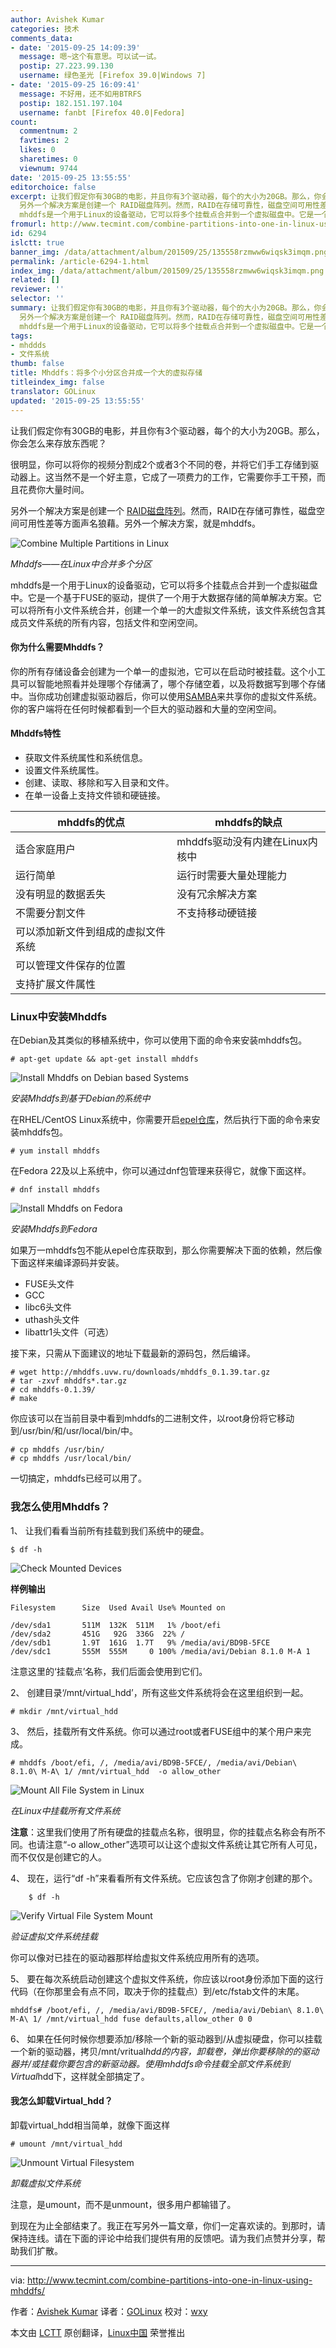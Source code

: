 ```yaml
---
author: Avishek Kumar
categories: 技术
comments_data:
- date: '2015-09-25 14:09:39'
  message: 嗯~这个有意思。可以试一试。
  postip: 27.223.99.130
  username: 绿色圣光 [Firefox 39.0|Windows 7]
- date: '2015-09-25 16:09:41'
  message: 不好用，还不如用BTRFS
  postip: 182.151.197.104
  username: fanbt [Firefox 40.0|Fedora]
count:
  commentnum: 2
  favtimes: 2
  likes: 0
  sharetimes: 0
  viewnum: 9744
date: '2015-09-25 13:55:55'
editorchoice: false
excerpt: 让我们假定你有30GB的电影，并且你有3个驱动器，每个的大小为20GB。那么，你会怎么来存放东西呢？ 很明显，你可以将你的视频分割成2个或者3个不同的卷，并将它们手工存储到驱动器上。这当然不是一个好主意，它成了一项费力的工作，它需要你手工干预，而且花费你大量时间。
  另外一个解决方案是创建一个 RAID磁盘阵列。然而，RAID在存储可靠性，磁盘空间可用性差等方面声名狼藉。另外一个解决方案，就是mhddfs。  Mhddfs在Linux中合并多个分区
  mhddfs是一个用于Linux的设备驱动，它可以将多个挂载点合并到一个虚拟磁盘中。它是一个基于FUSE
fromurl: http://www.tecmint.com/combine-partitions-into-one-in-linux-using-mhddfs
id: 6294
islctt: true
banner_img: /data/attachment/album/201509/25/135558rzmww6wiqsk3imqm.png
permalink: /article-6294-1.html
index_img: /data/attachment/album/201509/25/135558rzmww6wiqsk3imqm.png.thumb.jpg
related: []
reviewer: ''
selector: ''
summary: 让我们假定你有30GB的电影，并且你有3个驱动器，每个的大小为20GB。那么，你会怎么来存放东西呢？ 很明显，你可以将你的视频分割成2个或者3个不同的卷，并将它们手工存储到驱动器上。这当然不是一个好主意，它成了一项费力的工作，它需要你手工干预，而且花费你大量时间。
  另外一个解决方案是创建一个 RAID磁盘阵列。然而，RAID在存储可靠性，磁盘空间可用性差等方面声名狼藉。另外一个解决方案，就是mhddfs。  Mhddfs在Linux中合并多个分区
  mhddfs是一个用于Linux的设备驱动，它可以将多个挂载点合并到一个虚拟磁盘中。它是一个基于FUSE
tags:
- mhddds
- 文件系统
thumb: false
title: Mhddfs：将多个小分区合并成一个大的虚拟存储
titleindex_img: false
translator: GOLinux
updated: '2015-09-25 13:55:55'
---
```


让我们假定你有30GB的电影，并且你有3个驱动器，每个的大小为20GB。那么，你会怎么来存放东西呢？


很明显，你可以将你的视频分割成2个或者3个不同的卷，并将它们手工存储到驱动器上。这当然不是一个好主意，它成了一项费力的工作，它需要你手工干预，而且花费你大量时间。


另外一个解决方案是创建一个 [RAID磁盘阵列](http://www.tecmint.com/understanding-raid-setup-in-linux/)。然而，RAID在存储可靠性，磁盘空间可用性差等方面声名狼藉。另外一个解决方案，就是mhddfs。


![Combine Multiple Partitions in Linux](/data/attachment/album/201509/25/135558rzmww6wiqsk3imqm.png)


*Mhddfs——在Linux中合并多个分区*


mhddfs是一个用于Linux的设备驱动，它可以将多个挂载点合并到一个虚拟磁盘中。它是一个基于FUSE的驱动，提供了一个用于大数据存储的简单解决方案。它可以将所有小文件系统合并，创建一个单一的大虚拟文件系统，该文件系统包含其成员文件系统的所有内容，包括文件和空闲空间。


#### 你为什么需要Mhddfs？


你的所有存储设备会创建为一个单一的虚拟池，它可以在启动时被挂载。这个小工具可以智能地照看并处理哪个存储满了，哪个存储空着，以及将数据写到哪个存储中。当你成功创建虚拟驱动器后，你可以使用[SAMBA](http://www.tecmint.com/mount-filesystem-in-linux/)来共享你的虚拟文件系统。你的客户端将在任何时候都看到一个巨大的驱动器和大量的空闲空间。


#### Mhddfs特性


* 获取文件系统属性和系统信息。
* 设置文件系统属性。
* 创建、读取、移除和写入目录和文件。
* 在单一设备上支持文件锁和硬链接。




| mhddfs的优点 | mhddfs的缺点 |
| --- | --- |
| 适合家庭用户 | mhddfs驱动没有内建在Linux内核中 |
| 运行简单 | 运行时需要大量处理能力 |
| 没有明显的数据丢失 | 没有冗余解决方案 |
| 不需要分割文件 | 不支持移动硬链接 |
| 可以添加新文件到组成的虚拟文件系统 |  |
| 可以管理文件保存的位置 |  |
| 支持扩展文件属性 |  |


### Linux中安装Mhddfs


在Debian及其类似的移植系统中，你可以使用下面的命令来安装mhddfs包。



```
# apt-get update && apt-get install mhddfs

```

![Install Mhddfs on Debian based Systems](/data/attachment/album/201509/25/135559sesffzf5y5ff6618.png)


*安装Mhddfs到基于Debian的系统中*


在RHEL/CentOS Linux系统中，你需要开启[epel仓库](/article-2324-1.html)，然后执行下面的命令来安装mhddfs包。



```
# yum install mhddfs

```

在Fedora 22及以上系统中，你可以通过dnf包管理来获得它，就像下面这样。



```
# dnf install mhddfs

```

![Install Mhddfs on Fedora](/data/attachment/album/201509/25/135600dpzls8aks194snzt.png)


*安装Mhddfs到Fedora*


如果万一mhddfs包不能从epel仓库获取到，那么你需要解决下面的依赖，然后像下面这样来编译源码并安装。


* FUSE头文件
* GCC
* libc6头文件
* uthash头文件
* libattr1头文件（可选）


接下来，只需从下面建议的地址下载最新的源码包，然后编译。



```
# wget http://mhddfs.uvw.ru/downloads/mhddfs_0.1.39.tar.gz
# tar -zxvf mhddfs*.tar.gz
# cd mhddfs-0.1.39/
# make

```

你应该可以在当前目录中看到mhddfs的二进制文件，以root身份将它移动到/usr/bin/和/usr/local/bin/中。



```
# cp mhddfs /usr/bin/ 
# cp mhddfs /usr/local/bin/

```

一切搞定，mhddfs已经可以用了。


### 我怎么使用Mhddfs？


1、 让我们看看当前所有挂载到我们系统中的硬盘。



```
$ df -h

```

![Check Mounted Devices](/data/attachment/album/201509/25/135601beoezeehuaeuhuoc.gif)


**样例输出**



```
Filesystem      Size  Used Avail Use% Mounted on

/dev/sda1       511M  132K  511M   1% /boot/efi
/dev/sda2       451G   92G  336G  22% /
/dev/sdb1       1.9T  161G  1.7T   9% /media/avi/BD9B-5FCE
/dev/sdc1       555M  555M     0 100% /media/avi/Debian 8.1.0 M-A 1

```

注意这里的‘挂载点’名称，我们后面会使用到它们。


2、 创建目录‘/mnt/virtual\_hdd’，所有这些文件系统将会在这里组织到一起。



```
# mkdir /mnt/virtual_hdd

```

3、 然后，挂载所有文件系统。你可以通过root或者FUSE组中的某个用户来完成。



```
# mhddfs /boot/efi, /, /media/avi/BD9B-5FCE/, /media/avi/Debian\ 8.1.0\ M-A\ 1/ /mnt/virtual_hdd  -o allow_other

```

![Mount All File System in Linux](/data/attachment/album/201509/25/135601qzsw0gfogd01hdoy.png)


*在Linux中挂载所有文件系统*


**注意**：这里我们使用了所有硬盘的挂载点名称，很明显，你的挂载点名称会有所不同。也请注意“-o allow\_other”选项可以让这个虚拟文件系统让其它所有人可见，而不仅仅是创建它的人。


4、 现在，运行“df -h”来看看所有文件系统。它应该包含了你刚才创建的那个。



```
    $ df -h

```

![Verify Virtual File System Mount](/data/attachment/album/201509/25/135602wfiwqsup02rqzpft.png)


*验证虚拟文件系统挂载*


你可以像对已挂在的驱动器那样给虚拟文件系统应用所有的选项。


5、 要在每次系统启动创建这个虚拟文件系统，你应该以root身份添加下面的这行代码（在你那里会有点不同，取决于你的挂载点）到/etc/fstab文件的末尾。



```
mhddfs# /boot/efi, /, /media/avi/BD9B-5FCE/, /media/avi/Debian\ 8.1.0\ M-A\ 1/ /mnt/virtual_hdd fuse defaults,allow_other 0 0

```

6、 如果在任何时候你想要添加/移除一个新的驱动器到/从虚拟硬盘，你可以挂载一个新的驱动器，拷贝/mnt/vritual*hdd的内容，卸载卷，弹出你要移除的的驱动器并/或挂载你要包含的新驱动器。使用mhddfs命令挂载全部文件系统到Virtual*hdd下，这样就全部搞定了。


#### 我怎么卸载Virtual\_hdd？


卸载virtual\_hdd相当简单，就像下面这样



```
# umount /mnt/virtual_hdd

```

![Unmount Virtual Filesystem](/data/attachment/album/201509/25/135603ar2b34rmx33k1153.png)


*卸载虚拟文件系统*


注意，是umount，而不是unmount，很多用户都输错了。


到现在为止全部结束了。我正在写另外一篇文章，你们一定喜欢读的。到那时，请保持连线。请在下面的评论中给我们提供有用的反馈吧。请为我们点赞并分享，帮助我们扩散。




---


via: <http://www.tecmint.com/combine-partitions-into-one-in-linux-using-mhddfs/>


作者：[Avishek Kumar](http://www.tecmint.com/author/avishek/) 译者：[GOLinux](https://github.com/GOLinux) 校对：[wxy](https://github.com/wxy)


本文由 [LCTT](https://github.com/LCTT/TranslateProject) 原创翻译，[Linux中国](https://linux.cn/) 荣誉推出